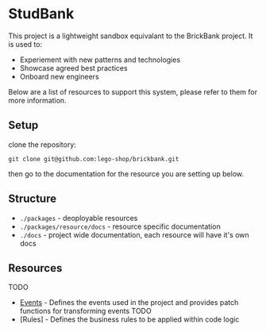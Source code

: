# StudBank

This project is a lightweight sandbox equivalant to the BrickBank project.
It is used to: 
 - Experiement with new patterns and technologies
 - Showcase agreed best practices
 - Onboard new engineers

Below are a list of resources to support this system, please refer to them for more information.

## Setup

clone the repository:

```
git clone git@github.com:lego-shop/brickbank.git
```

then go to the documentation for the resource you are setting up below.

## Structure
 - `./packages` - deoployable resources
 - `./packages/resource/docs` - resource specific documentation
 - `./docs` - project wide documentation, each resource will have it's own docs

## Resources
TODO
 - [Events]("./packages/events/README.md") - Defines the events used in the project and provides patch functions for transforming events
TODO
 - [Rules] - Defines the business rules to be applied within code logic
